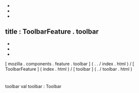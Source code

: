 -
-
-
title
:
ToolbarFeature
.
toolbar
-
-
-
-
[
mozilla
.
components
.
feature
.
toolbar
]
(
.
.
/
index
.
html
)
/
[
ToolbarFeature
]
(
index
.
html
)
/
[
toolbar
]
(
.
/
toolbar
.
html
)
#
toolbar
val
toolbar
:
Toolbar
